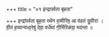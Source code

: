 +++
title = "०१ इन्द्रापर्वता बृहता"

+++
इन्द्रा॑पर्वता बृह॒ता रथे॑न वा॒मीरिष॒ आ व॑हतं सु॒वीराः॑ ।  
वी॒तं ह॒व्यान्य॑ध्व॒रेषु॑ देवा॒ वर्धे॑थां गी॒र्भिरिळ॑या॒ मद॑न्ता ॥